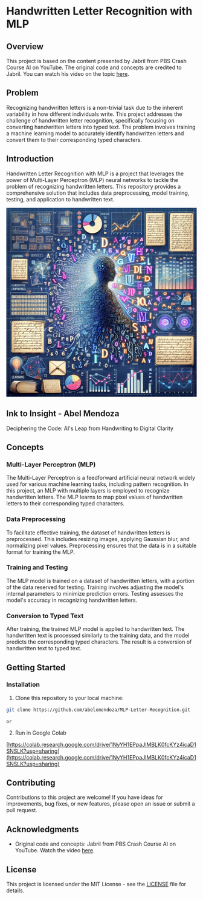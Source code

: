 # Handwritten Letter Recognition with MLP

## Overview

This project is based on the content presented by Jabril from PBS Crash Course AI on YouTube. The original code and concepts are credited to Jabril. You can watch his video on the topic [here](https://www.youtube.com/watch?v=6nGCGYWMObE&list=PL8dPuuaLjXtO65LeD2p4_Sb5XQ51par_b&index=6).

## Problem

Recognizing handwritten letters is a non-trivial task due to the inherent variability in how different individuals write. This project addresses the challenge of handwritten letter recognition, specifically focusing on converting handwritten letters into typed text. The problem involves training a machine learning model to accurately identify handwritten letters and convert them to their corresponding typed characters.

## Introduction

Handwritten Letter Recognition with MLP is a project that leverages the power of Multi-Layer Perceptron (MLP) neural networks to tackle the problem of recognizing handwritten letters. This repository provides a comprehensive solution that includes data preprocessing, model training, testing, and application to handwritten text.

![1703804855013](image/README/1703804855013.png)

## **Ink to Insight - Abel Mendoza**

Deciphering the Code: AI's Leap from Handwriting to Digital Clarity

## Concepts

### Multi-Layer Perceptron (MLP)

The Multi-Layer Perceptron is a feedforward artificial neural network widely used for various machine learning tasks, including pattern recognition. In this project, an MLP with multiple layers is employed to recognize handwritten letters. The MLP learns to map pixel values of handwritten letters to their corresponding typed characters.

### Data Preprocessing

To facilitate effective training, the dataset of handwritten letters is preprocessed. This includes resizing images, applying Gaussian blur, and normalizing pixel values. Preprocessing ensures that the data is in a suitable format for training the MLP.

### Training and Testing

The MLP model is trained on a dataset of handwritten letters, with a portion of the data reserved for testing. Training involves adjusting the model's internal parameters to minimize prediction errors. Testing assesses the model's accuracy in recognizing handwritten letters.

### Conversion to Typed Text

After training, the trained MLP model is applied to handwritten text. The handwritten text is processed similarly to the training data, and the model predicts the corresponding typed characters. The result is a conversion of handwritten text to typed text.



## Getting Started

### Installation

1. Clone this repository to your local machine:

```bash
git clone https://github.com/abelxmendoza/MLP-Letter-Recognition.git
```

    or

2. Run in Google Colab

[https://colab.research.google.com/drive/1NyYH1EPpaJlMBLK0fcKYz4icaD1SNSLK?usp=sharing](https://colab.research.google.com/drive/1NyYH1EPpaJlMBLK0fcKYz4icaD1SNSLK?usp=sharing)


## Contributing

Contributions to this project are welcome! If you have ideas for improvements, bug fixes, or new features, please open an issue or submit a pull request.

## Acknowledgments

* Original code and concepts: Jabril from PBS Crash Course AI on YouTube. Watch the video [here](https://www.youtube.com/watch?v=6nGCGYWMObE&list=PL8dPuuaLjXtO65LeD2p4_Sb5XQ51par_b&index=6).

## License

This project is licensed under the MIT License - see the [LICENSE]() file for details.

